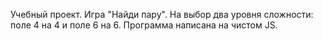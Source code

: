 Учебный проект. Игра "Найди пару". На выбор два уровня сложности: поле 4 на 4 и поле 6 на 6. Программа написана на чистом JS.
